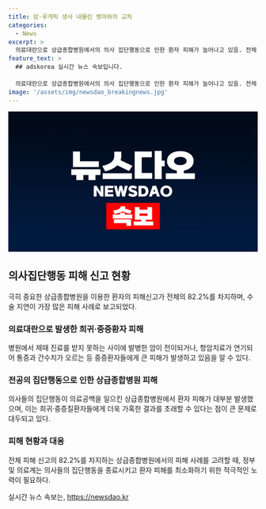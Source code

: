 ```yaml
---
title: 암·루게릭 생사 내몰린 병마와의 교차
categories:
  - News
excerpt: >
  의료대란으로 상급종합병원에서의 의사 집단행동으로 인한 환자 피해가 늘어나고 있음. 전체 피해신고의 82.2%가 상급종합병원과 관련, 수술 및 진료 차질 등이 주요 문제로 대두. 국회 보건복지위원회 김선민 의원은 이에 대해 우려 표명하며, 의료계와 정부가 합의하여 의사 집단행동을 조속히 종료할 것을 촉구했다. 
feature_text: >
  ## adskorea 실시간 뉴스 속보입니다.

  의료대란으로 상급종합병원에서의 의사 집단행동으로 인한 환자 피해가 늘어나고 있음. 전체 피해신고의 82.2%가 상급종합병원과 관련, 수술 및 진료 차질 등이 주요 문제로 대두. 국회 보건복지위원회 김선민 의원은 이에 대해 우려 표명하며, 의료계와 정부가 합의하여 의사 집단행동을 조속히 종료할 것을 촉구했다. 
image: '/assets/img/newsdao_breakingnews.jpg'
---
```


<p><img src="/assets/img/newsdao_breakingnews.jpg" alt="adskorea 속보" /></p>

<h2 data-ke-size="size26">의사집단행동 피해 신고 현황</h2>

<p data-ke-size="size16">극히 중요한 상급종합병원을 이용한 환자의 피해신고가 전체의 82.2%를 차지하며, 수술 지연이 가장 많은 피해 사례로 보고되었다.</p>

<h3>의료대란으로 발생한 희귀·중증환자 피해</h3>

<p data-ke-size="size16">병원에서 제때 진료를 받지 못하는 사이에 발병한 암이 전이되거나, 항암치료가 연기되어 통증과 간수치가 오르는 등 중증환자들에게 큰 피해가 발생하고 있음을 알 수 있다.</p>

<h3>전공의 집단행동으로 인한 상급종합병원 피해</h3>

<p data-ke-size="size16">의사들의 집단행동이 의료공백을 일으킨 상급종합병원에서 환자 피해가 대부분 발생했으며, 이는 희귀·중증질환자들에게 더욱 가혹한 결과를 초래할 수 있다는 점이 큰 문제로 대두되고 있다.</p>

<h3>피해 현황과 대응</h3>

<p data-ke-size="size16">전체 피해 신고의 82.2%를 차지하는 상급종합병원에서의 피해 사례를 고려할 때, 정부 및 의료계는 의사들의 집단행동을 종료시키고 환자 피해를 최소화하기 위한 적극적인 노력이 필요하다.</p>
실시간 뉴스 속보는, <a href="https://newsdao.kr" rel="dofollow">https://newsdao.kr</a>


